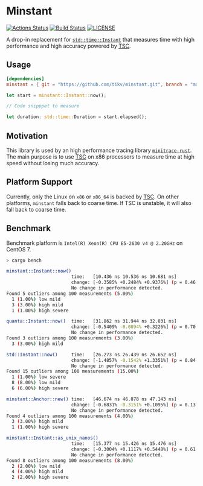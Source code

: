 # Minstant
[![Actions Status](https://github.com/tikv/minstant/workflows/CI/badge.svg)](https://github.com/tikv/minstant/actions)
[![Build Status](https://travis-ci.org/tikv/minstant.svg?branch=master)](https://travis-ci.org/tikv/minstant)
[![LICENSE](https://img.shields.io/github/license/tikv/minstant.svg)](https://github.com/tikv/minstant/blob/master/LICENSE)

A drop-in replacement for [`std::time::Instant`](https://doc.rust-lang.org/std/time/struct.Instant.html) that measures time with high performance and high accuracy powered by [TSC](https://en.wikipedia.org/wiki/Time_Stamp_Counter).

## Usage

```toml
[dependencies]
minstant = { git = "https://github.com/tikv/minstant.git", branch = "master" }
```

```rust
let start = minstant::Instant::now();

// Code snipppet to measure

let duration: std::time::Duration = start.elapsed();
```


## Motivation

This library is used by an high performance tracing library [`minitrace-rust`](https://github.com/tikv/minitrace-rust). The main purpose is to use [TSC](https://en.wikipedia.org/wiki/Time_Stamp_Counter) on x86 processors to measure time at high speed without losing much accuracy.

## Platform Support

Currently, only the Linux on `x86` or `x86_64` is backed by [TSC](https://en.wikipedia.org/wiki/Time_Stamp_Counter). On other platforms, `minstant` falls back to coarse time. If TSC is unstable, it will also fall back to coarse time.

## Benchmark

Benchmark platform is `Intel(R) Xeon(R) CPU E5-2630 v4 @ 2.20GHz` on CentOS 7.

```sh
> cargo bench

minstant::Instant::now()
                        time:   [10.436 ns 10.536 ns 10.681 ns]
                        change: [-0.3585% +0.2484% +0.9376%] (p = 0.46 > 0.05)
                        No change in performance detected.
Found 5 outliers among 100 measurements (5.00%)
  1 (1.00%) low mild
  3 (3.00%) high mild
  1 (1.00%) high severe

quanta::Instant::now()  time:   [31.862 ns 31.944 ns 32.031 ns]
                        change: [-0.5409% -0.0894% +0.3226%] (p = 0.70 > 0.05)
                        No change in performance detected.
Found 3 outliers among 100 measurements (3.00%)
  3 (3.00%) high mild

std::Instant::now()     time:   [26.273 ns 26.439 ns 26.652 ns]
                        change: [-1.4857% -0.1542% +1.3351%] (p = 0.84 > 0.05)
                        No change in performance detected.
Found 15 outliers among 100 measurements (15.00%)
  1 (1.00%) low severe
  8 (8.00%) low mild
  6 (6.00%) high severe

minstant::Anchor::new() time:   [46.674 ns 46.878 ns 47.143 ns]
                        change: [-0.6831% -0.3151% +0.1095%] (p = 0.13 > 0.05)
                        No change in performance detected.
Found 4 outliers among 100 measurements (4.00%)
  3 (3.00%) high mild
  1 (1.00%) high severe

minstant::Instant::as_unix_nanos()
                        time:   [15.377 ns 15.426 ns 15.476 ns]
                        change: [-0.3004% +0.1117% +0.5448%] (p = 0.61 > 0.05)
                        No change in performance detected.
Found 8 outliers among 100 measurements (8.00%)
  2 (2.00%) low mild
  4 (4.00%) high mild
  2 (2.00%) high severe
```
